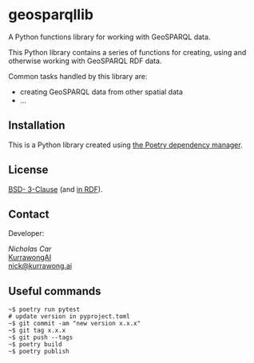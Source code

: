 # geosparqllib

A Python functions library for working with GeoSPARQL data.

This Python library contains a series of functions for creating, using and otherwise working with GeoSPARQL RDF data.

Common tasks handled by this library are:

* creating GeoSPARQL data from other spatial data
* ...

## Installation

This is a Python library created using [the Poetry dependency manager](https://python-poetry.org/).

## License

[BSD- 3-Clause](https://opensource.org/license/BSD-3-clause) (and [in RDF](https://purl.org/NET/rdflicense/BSD3.0)).


## Contact

Developer:

*Nicholas Car*  
[KurrawongAI](https://kurrawong.ai)  
<nick@kurrawong.ai>


## Useful commands

```
~$ poetry run pytest
# update version in pyproject.toml
~$ git commit -am "new version x.x.x"
~$ git tag x.x.x
~$ git push --tags
~$ poetry build
~$ poetry publish
```